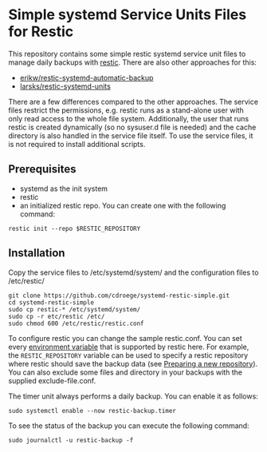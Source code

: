 # Simple systemd Service Units Files for Restic

This repository contains some simple restic systemd service unit files to manage daily backups with [restic](https://restic.net/). There are also other approaches for this:

 * [erikw/restic-systemd-automatic-backup](https://github.com/erikw/restic-systemd-automatic-backup) 
 * [larsks/restic-systemd-units](https://github.com/larsks/restic-systemd-units)

There are a few differences compared to the other approaches. The service files restrict the permissions, e.g. restic runs as a stand-alone user with only read access to the whole file system. Additionally, the user that runs restic is created dynamically (so no sysuser.d file is needed) and the cache directory is also handled in the service file itself. To use the service files, it is not required to install additional scripts.

## Prerequisites

 * systemd as the init system
 * restic
 * an initialized restic repo. You can create one with the following command:
 ```
 restic init --repo $RESTIC_REPOSITORY
 ```

## Installation

Copy the service files to /etc/systemd/system/ and the configuration files to /etc/restic/
```
git clone https://github.com/cdroege/systemd-restic-simple.git
cd systemd-restic-simple
sudo cp restic-* /etc/systemd/system/
sudo cp -r etc/restic /etc/
sudo chmod 600 /etc/restic/restic.conf
```

To configure restic you can change the sample restic.conf. You can set every [environment variable](https://restic.readthedocs.io/en/latest/040_backup.html#environment-variables) that is supported by restic here. For example, the `RESTIC_REPOSITORY` variable can be used to specify a restic repository where restic should save the backup data (see [Preparing a new repository](https://restic.readthedocs.io/en/latest/030_preparing_a_new_repo.html)). You can also exclude some files and directory in your backups with the supplied exclude-file.conf.

The timer unit always performs a daily backup. You can enable it as follows:
```
sudo systemctl enable --now restic-backup.timer
```

To see the status of the backup you can execute the following command:
```
sudo journalctl -u restic-backup -f
```
